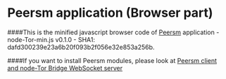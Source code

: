Peersm application (Browser part)
===

####This is the minified javascript browser code of [Peersm](http://www.peersm.com) application - node-Tor-min.js v0.1.0 - SHA1: dafd300239e23a6b20f093b2f056e32e853a256b.

####If you want to install Peersm modules, please look at [Peersm client and node-Tor Bridge WebSocket server](https://github.com/Ayms/node-Tor/tree/master/install)